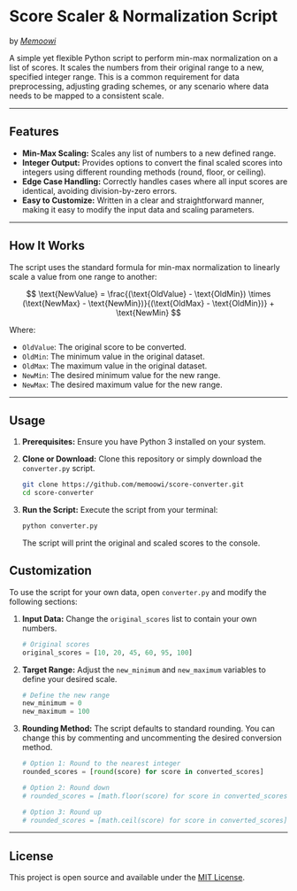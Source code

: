 # Score Scaler & Normalization Script
by [_Memoowi_](https://instagram.com/me_moowi)

A simple yet flexible Python script to perform min-max normalization on a list of scores. It scales the numbers from their original range to a new, specified integer range. This is a common requirement for data preprocessing, adjusting grading schemes, or any scenario where data needs to be mapped to a consistent scale.

---

## Features

- **Min-Max Scaling:** Scales any list of numbers to a new defined range.
- **Integer Output:** Provides options to convert the final scaled scores into integers using different rounding methods (round, floor, or ceiling).
- **Edge Case Handling:** Correctly handles cases where all input scores are identical, avoiding division-by-zero errors.
- **Easy to Customize:** Written in a clear and straightforward manner, making it easy to modify the input data and scaling parameters.

---

## How It Works

The script uses the standard formula for min-max normalization to linearly scale a value from one range to another:

$$
\text{NewValue} = \frac{(\text{OldValue} - \text{OldMin}) \times (\text{NewMax} - \text{NewMin})}{(\text{OldMax} - \text{OldMin})} + \text{NewMin}
$$

Where:
- `OldValue`: The original score to be converted.
- `OldMin`: The minimum value in the original dataset.
- `OldMax`: The maximum value in the original dataset.
- `NewMin`: The desired minimum value for the new range.
- `NewMax`: The desired maximum value for the new range.

---

## Usage

1.  **Prerequisites:** Ensure you have Python 3 installed on your system.

2.  **Clone or Download:**
    Clone this repository or simply download the `converter.py` script.
    ```bash
    git clone https://github.com/memoowi/score-converter.git
    cd score-converter
    ```

3.  **Run the Script:**
    Execute the script from your terminal:
    ```bash
    python converter.py
    ```
    The script will print the original and scaled scores to the console.

## Customization

To use the script for your own data, open `converter.py` and modify the following sections:

1.  **Input Data:**
    Change the `original_scores` list to contain your own numbers.
    ```python
    # Original scores
    original_scores = [10, 20, 45, 60, 95, 100]
    ```

2.  **Target Range:**
    Adjust the `new_minimum` and `new_maximum` variables to define your desired scale.
    ```python
    # Define the new range
    new_minimum = 0
    new_maximum = 100
    ```

3.  **Rounding Method:**
    The script defaults to standard rounding. You can change this by commenting and uncommenting the desired conversion method.
    ```python
    # Option 1: Round to the nearest integer
    rounded_scores = [round(score) for score in converted_scores]

    # Option 2: Round down
    # rounded_scores = [math.floor(score) for score in converted_scores]

    # Option 3: Round up
    # rounded_scores = [math.ceil(score) for score in converted_scores]
    ```

---

## License

This project is open source and available under the [MIT License](LICENSE).